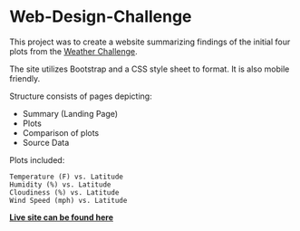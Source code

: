 # Web-Design-Challenge

This project was to create a website summarizing findings of the initial four plots from the [Weather Challenge](https://github.com/ashleighdevito/python-api-challenge).

The site utilizes Bootstrap and a CSS style sheet to format.  It is also mobile friendly.

Structure consists of pages depicting:

  * Summary (Landing Page)
  * Plots
  * Comparison of plots
  * Source Data
    
Plots included:

    Temperature (F) vs. Latitude
    Humidity (%) vs. Latitude
    Cloudiness (%) vs. Latitude
    Wind Speed (mph) vs. Latitude

**[Live site can be found here](https://ashleighdevito.github.io/Web-Design-Challenge/)**
